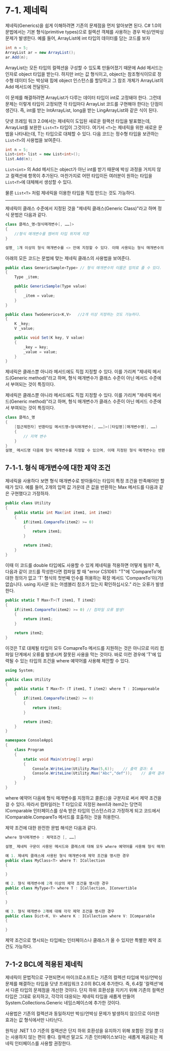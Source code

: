 # 7-1. 제네릭 
제네릭(Generics)을 쉽게 이해하려면 기존의 문제점을 먼저 알아보면 된다. C# 1.0의 문법에서는 기본 형식(primitive types)으로 컬렉션 객체를 사용하는 경우 박싱/언박싱 문제가 발생한다. 예를 들어, ArrayList에 int 타입의 데이터를 담는 코드를 보자 

```cs
int n = 5;
ArrayList ar = new ArrayList();
ar.Add(n);
```

ArrayList는 모든 타입의 컬렉션을 구성할 수 있도록 만들어졌기 때문에 Add 메서드는 인자로 object 타입을 받는다. 하지만 int는 값 형식이고, object는 참조형식이므로 정수형 데이터 5는 박싱돼 힙에 object 인스턴스를 할당하고 그 참조 개체가 ArrayList의 Add 메서드에 전달된다. 
<br>

이 문제를 해결하려면 ArrayList가 다루는 데이터 타입이 int로 고정돼야 한다. 그런데 문제는 이렇게 타입이 고정되면 각 타입마다 ArrayList 코드를 구현해야 한다는 단점이 생긴다. 즉, int를 받는 IntArrayList, long을 받는 LingArrayList와 같은 식이 된다. 
<br>

닷넷 프레임 워크 2.0에서는 제네릭이 도입된 새로운 컬랙션 타입을 발표했는데, ArrayList를 보완한 `List<T>` 타입이 그것이다. 여기서 `<T>`는 제네릭을 위한 새로운 문법을 나타내는데, T는 타입으로 대체할 수 있다. 다음 코드는 정수형 타입을 보관하는 `List<T>`의 사용법을 보여준다. 

```cs
int n = 5;
List<int> list = new List<int>();
list.Add(n);
```
`List<int>` 의 Add 메서드는 object가 아닌 int를 받기 때문에 박싱 과정을 거치지 않고 컬랙션에 항목이 추가된다. 마찬가지로 어떤 타입이든 여러분이 원하는 타입을 `List<T>`에 대체해서 생성할 수 있다. 
<br>

물론 `List<T>` 처럼 제네릭을 이용한 타입을 직접 만드는 것도 가능하다.
<br>

---
제네릭이 클래스 수준에서 지정된 것을 "제네릭 클래스(Generic Class)"라고 하며 정식 문법은 다음과 같다.

```cs
class 클래스_명<형식매개변수[, ……]>
{
    //형식 매개변수를 멤버의 타입 위치에 저장 
}

설명_ 1개 이상의 형식 매개변수를 <> 안에 지정할 수 있다. 이때 사용되는 형식 매개변수의 이름은 임의로 지정할 수 있다. 
```
아래의 모든 코드는 문법에 맞는 제네릭 클래스의 사용법을 보여준다. 

```cs
public class GenericSample<Type> // 형식 매개변수의 이름은 임의로 줄 수 있다. 
{
    Type _item;

    public GenericSample(Type value)
    {
        _item = value;
    }
}

public class TwoGenerics<K,V>   //2개 이상 지정하는 것도 가능하다. 
{
    K _key;
    V _value; 

    public void Set(K key, V value)
    {
        _key = key;
        _value = value;
    }
}
```

제네릭은 클래스뿐 아니라 메서드에도 직접 지정할 수 있다. 이를 가리켜 "제네릭 메서드(Generic method)"라고 하며, 형식 매개변수가 클래스 수준이 아닌 메서드 수준에서 부여되는 것이 특징이다. 
<br>

제네릭은 클래스뿐 아니라 메서드에도 직접 지정할 수 있다. 이를 가리켜 "제네릭 메서드(Generic method)"라고 하며, 형식 매개변수가 클래스 수준이 아닌 메서드 수준에서 부여되는 것이 특징이다. 

```cs
class 클래스_명
{
    [접근제한자] 반환타입 메서드명<형식매개변수[, ……]>([타입명][매개변수명], ……)
    {
        // 지역 변수
    }
}
설명_ 메서드명 다음에 형식 매개변수를 지정할 수 있으며, 이때 지정된 형식 매개변수는 반환 타입, 메서드의 매개변수 타입, 메서드의 지역변수 타입에 사용할 수 있다. 
```
## 7-1-1. 형식 매개변수에 대한 제약 조건 
제네릭을 사용하다 보면 형식 매개변수로 받아들이는 타입이 특정 조건을 만족해야만 할 때가 있다. 예를 들어, 2개의 입력 값 가운데 큰 값을 반환하는 Max 메서드를 다음과 같은 구현했다고 가정하자. 

```cs
public class Utility
{
    public static int Max(int item1, int item2)
    {
        if(item1.CompareTo(item2) >= 0)
        {
            return item1;
        }

        return item2;
    }
}
```
이때 이 코드를 double 타입에도 사용할 수 있게 제네릭을 적용하면 어떻게 될까? 즉, 다음과 같이 코드를 작성한다면 컴파일 할 때 "error CS1061: "T"에 'CompareTo'에 대한 정의가 없고 'T' 형식의 첫번째 인수를 허용하는 확장 메서드 'CompareTo'이(가) 없습니다. using 지시문 또는 어셈블리 참조가 있는지 확인하십시오." 라는 오류가 발생한다. 
<br>

```cs
public static T Max<T>(T item1, T item2)
{
    if(item1.CompareTo(item2) >= 0) // 컴파일 오류 발생!
    {
        return item1;
    }

    return item2;
}
```
이것은 T로 대체될 타입이 모두 ComapreTo 메서드를 지원하는 것은 아니므로 미리 컴파일 단계에서 오류를 발생시켜 잘못된 사용을 막는 것이다. 바로 이런 경우에 'T'에 입력될 수 있는 타입의 조건을 where 예약어를 사용해 제안할 수 있다. 
<br>

```cs
using System;

public class Utility 
{
    public static T Max<T> (T item1, T item2) where T : ICompareable
    {
        if(item1.CompareTo(item2) >= 0)
        {
            return item1;
        }

        return item2;
    }
}

namespace ConsoleApp1
{
    class Program
    {
        static void Main(string[] args)
        {
            Console.WriteLine(Utility.Max(5,6));    // 출력 결과: 6
            Console.WriteLine(Utility.Max("Abc","def"));    // 출력 결과: def
        }
    }
}
```
where 예약어 다음에 형식 매개변수를 지정하고 콜론(:)을 구분자로 써서 제약 조건을 걸 수 있다. 따라서 컴파일러는 T 타입으로 지정된 item1과 item2는 당연히 IComparable 인터페이스를 상속 받은 타입의 인스턴스라고 가정하게 되고 코드에서 IComparable.CompareTo 메서드를 호출하는 것을 허용한다. <br>

제약 조건에 대한 완전한 문법 해석은 다음과 같다.

```cs
where 형식매개변수 : 제약조건 [, ……]

설명_ 제네릭 구문이 사용된 메서드와 클래스에 대해 모두 where 예약어를 사용해 형식 매개변수가 따라야 하 제약 조건을 1개 이상 지정할 수 있고, 형식 매개변수의 수 만큼 where 조건을 지정할 수 있다.

예 1. 제네릭 클래스에 사용된 형식 매개변수에 제약 조건을 명시한 경우
public class MyClass<T> where T: ICollection
{

}

예 2. 형식 매개변수에 2개 이상의 제약 조건을 명시한 경우
public class MyType<T> where T : ICollection, IConvertible
{

}

예 3. 형식 매개변수 2개에 대해 각각 제약 조건을 명시한 경우 
public class Dict<K, V> where K : ICollection where V: IComparable
{

}
```
제약 조건으로 명시되는 타입에는 인터페이스나 클래스가 올 수 있지만 특별한 제약 조건도 가능하다. 

## 7-1-2 BCL에 적용된 제네릭 
제네릭이 문법적으로 구현되면서 마이크로소프트는 기존의 컬렉션 타입에 박싱/언박싱 문제를 해결하는 타입을 닷넷 프레임워크 2.0의 BCL에 추가한다. 즉, 6.4절 '컬렉션'에서 다룬 타입의 문제점을 개선한 것이다. 단지 하위 호환성을 지키기 위해 기존의 컬렉션 타입은 그대로 유지하고, 각각의 대응되는 제네릭 타입을 새롭게 만들어 System.Collections.Generic 네임스페이스에 추가한 것이다. 
<br>

사용법은 기존의 컬렉션과 동일하지만 박싱/언박싱 문제가 발생하지 않으므로 이러한 효과는 값 형식에서만 나타난다. 
<br>

원칙상 .NET 1.0 기준의 컬렉션은 단지 하위 호환성을 유지하기 위해 포함된 것일 뿐 더는 사용하지 않는 편이 좋다. 컬렉션 말고도 기존 인터페이스보다는 새롭게 제공되는 제네릭 인터페이스를 사용할 권장한다. 
<br>
